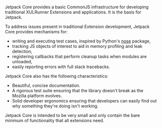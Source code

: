 Jetpack Core provides a basic CommonJS infrastructure for
developing traditional XULRunner Extensions and applications. It is
the basis for Jetpack.

To address issues present in traditional Extension development,
Jetpack Core provides mechanisms for:

* writing and executing test cases, inspired by Python's [nose]
  package,
* tracking JS objects of interest to aid in memory profiling and leak
  detection,
* registering callbacks that perform cleanup tasks when modules are
  unloaded,
* easily reporting errors with full stack tracebacks.

Jetpack Core also has the following characteristics:

* Beautiful, concise documentation.
* A rigorous test suite ensuring that the library doesn't break as the
  Mozilla platform evolves.
* Solid developer ergonomics ensuring that developers can easily find
  out why something they're doing isn't working.

Jetpack Core is intended to be very small and only contain the bare
minimum of functionality that all extensions need.

  [nose]: http://code.google.com/p/python-nose/
